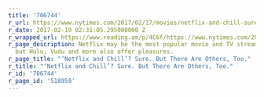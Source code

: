 ```yaml
---
title: '706744'
r_url: https://www.nytimes.com/2017/02/17/movies/netflix-and-chill-sure-but-there-are-others-too.html
r_date: 2017-02-19 02:31:05.295000000 Z
r_wrapped_url: https://www.reading.am/p/4C6f/https://www.nytimes.com/2017/02/17/movies/netflix-and-chill-sure-but-there-are-others-too.html
r_page_description: Netflix may be the most popular movie and TV streaming service,
  but Hulu, Vudu and more also offer pleasures.
r_page_title: "‘Netflix and Chill’? Sure. But There Are Others, Too."
r_title: "‘Netflix and Chill’? Sure. But There Are Others, Too."
r_id: '706744'
r_page_id: '518959'
---
```


